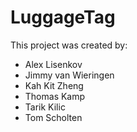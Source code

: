# LuggageTag

This project was created by:

- Alex Lisenkov
- Jimmy van Wieringen
- Kah Kit Zheng
- Thomas Kamp
- Tarik Kilic
- Tom Scholten
